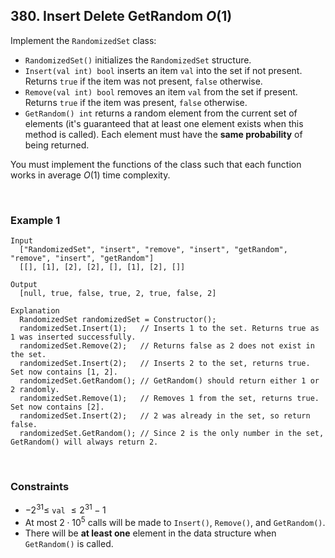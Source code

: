 ## 380. Insert Delete GetRandom $O(1)$

Implement the `RandomizedSet` class:

- `RandomizedSet()` initializes the `RandomizedSet` structure.
- `Insert(val int) bool` inserts an item `val` into the set if not present. Returns `true` if the item was not present, `false` otherwise.
- `Remove(val int) bool` removes an item `val` from the set if present. Returns `true` if the item was present, `false` otherwise.
- `GetRandom() int` returns a random element from the current set of elements (it's guaranteed that at least one element exists when this method is called). Each element must have the **same probability** of being returned.

You must implement the functions of the class such that each function works in average $O(1)$ time complexity.

<br>

### Example 1

```
Input
  ["RandomizedSet", "insert", "remove", "insert", "getRandom", "remove", "insert", "getRandom"]
  [[], [1], [2], [2], [], [1], [2], []]

Output
  [null, true, false, true, 2, true, false, 2]

Explanation
  RandomizedSet randomizedSet = Constructor();
  randomizedSet.Insert(1);   // Inserts 1 to the set. Returns true as 1 was inserted successfully.
  randomizedSet.Remove(2);   // Returns false as 2 does not exist in the set.
  randomizedSet.Insert(2);   // Inserts 2 to the set, returns true. Set now contains [1, 2].
  randomizedSet.GetRandom(); // GetRandom() should return either 1 or 2 randomly.
  randomizedSet.Remove(1);   // Removes 1 from the set, returns true. Set now contains [2].
  randomizedSet.Insert(2);   // 2 was already in the set, so return false.
  randomizedSet.GetRandom(); // Since 2 is the only number in the set, GetRandom() will always return 2.
```

<br>

### Constraints

- $-2^{31} \leqslant$ `val` $\leqslant 2^{31} - 1$
- At most $2 \cdot 10^5$ calls will be made to `Insert()`, `Remove()`, and `GetRandom()`.
- There will be **at least one** element in the data structure when `GetRandom()` is called.
